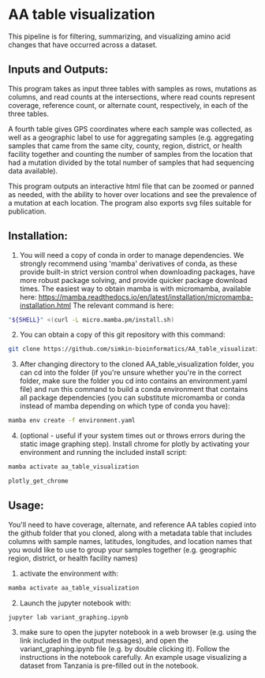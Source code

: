 # AA table visualization
This pipeline is for filtering, summarizing, and visualizing amino acid changes
that have occurred across a dataset.

## Inputs and Outputs:
This program takes as input three tables with samples as rows,
mutations as columns, and read counts at the intersections, where read counts
represent coverage, reference count, or alternate count, respectively, in each
of the three tables. 

A fourth table gives GPS coordinates where each sample was
collected, as well as a geographic label to use for aggregating samples (e.g.
aggregating samples that came from the same city, county, region, district, or
health facility together and counting the number of samples from the location
that had a mutation divided by the total number of samples that had sequencing
data available).

This program outputs an interactive html file that can be zoomed or panned as
needed, with the ability to hover over locations and see the prevalence of a
mutation at each location. The program also exports svg files suitable for
publication.

## Installation:

1. You will need a copy of conda in order to manage dependencies. We strongly
recommend using 'mamba' derivatives of conda, as these provide built-in strict
version control when downloading packages, have more robust package solving, and
provide quicker package download times. The easiest way to obtain mamba is with
micromamba, available here:
https://mamba.readthedocs.io/en/latest/installation/micromamba-installation.html
The relevant command is here:
```bash
"${SHELL}" <(curl -L micro.mamba.pm/install.sh)
```
2. You can obtain a copy of this git repository with this command:
```bash
git clone https://github.com/simkin-bioinformatics/AA_table_visualization.git
```
3. After changing directory to the cloned AA_table_visualization folder,
you can cd into the folder (if you're unsure whether you're in the correct
folder, make sure the folder you cd into contains an environment.yaml file) and
run this command to build a conda environment that contains all package
dependencies (you can substitute micromamba or conda instead of mamba depending
on which type of conda you have):
```bash
mamba env create -f environment.yaml
```

4. (optional - useful if your system times out or throws errors during the
static image graphing step). Install chrome for plotly by activating your
environment and running the included install script:
```bash
mamba activate aa_table_visualization
```
```bash
plotly_get_chrome
```

## Usage:

You'll need to have coverage, alternate, and reference AA tables copied into the
github folder that you cloned, along with a metadata table that includes columns
with sample names, latitudes, longitudes, and location names that you would like
to use to group your samples together (e.g. geographic region, district, or
health facility names)

1. activate the environment with:
```bash
mamba activate aa_table_visualization
```

2. Launch the jupyter notebook with:
```
jupyter lab variant_graphing.ipynb
```

3. make sure to open the jupyter notebook in a web browser (e.g. using the link
included in the output messages), and open the variant_graphing.ipynb file (e.g.
by double clicking it). Follow the instructions in the notebook carefully. An
example usage visualizing a dataset from Tanzania is pre-filled out in the
notebook.
